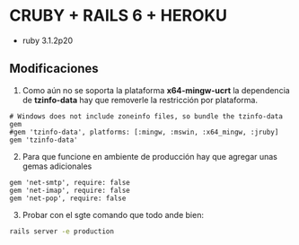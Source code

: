# CRUBY + RAILS 6 + HEROKU

- ruby 3.1.2p20

## Modificaciones

1. Como aún no se soporta la plataforma **x64-mingw-ucrt** la dependencia de **tzinfo-data** hay que removerle la restricción por plataforma.

```
# Windows does not include zoneinfo files, so bundle the tzinfo-data gem
#gem 'tzinfo-data', platforms: [:mingw, :mswin, :x64_mingw, :jruby]
gem 'tzinfo-data'
```

2. Para que funcione en ambiente de producción hay que agregar unas gemas adicionales

```
gem 'net-smtp', require: false
gem 'net-imap', require: false
gem 'net-pop', require: false
```

3. Probar con el sgte comando que todo ande bien:

```bash
rails server -e production
```